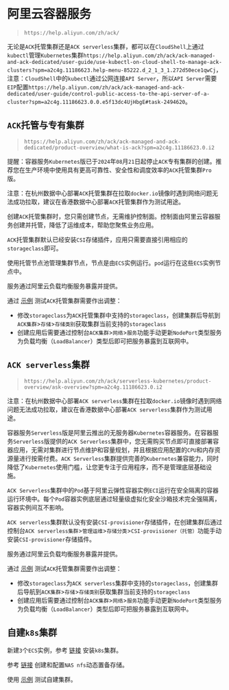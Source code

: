 # 阿里云容器服务

>`https://help.aliyun.com/zh/ack/`

无论是`ACK`托管集群还是`ACK serverless`集群，都可以在`CloudShell`上通过`kubectl`管理`Kubernetes`集群`https://help.aliyun.com/zh/ack/ack-managed-and-ack-dedicated/user-guide/use-kubectl-on-cloud-shell-to-manage-ack-clusters?spm=a2c4g.11186623.help-menu-85222.d_2_1_3_1.272d50ece1qwCj`，注意：`CloudShell`中的`kubectl`通过公网连接`API Server`，所以`API Server`需要`EIP`配置`https://help.aliyun.com/zh/ack/ack-managed-and-ack-dedicated/user-guide/control-public-access-to-the-api-server-of-a-cluster?spm=a2c4g.11186623.0.0.e5f13dc4UjHbgE#task-2494620`。



## `ACK`托管与专有集群

>`https://help.aliyun.com/zh/ack/ack-managed-and-ack-dedicated/product-overview/what-is-ack?spm=a2c4g.11186623.0.i2`

提醒：容器服务`Kubernetes`版已于`2024`年`08`月`21`日起停止`ACK`专有集群的创建。推荐您在生产环境中使用具有更高可靠性、安全性和调度效率的`ACK`托管集群`Pro`版。

注意：在杭州数据中心部署`ACK`托管集群在拉取`docker.io`镜像时遇到网络问题无法成功拉取，建议在香港数据中心部署`ACK`托管集群作为测试用途。

创建`ACK`托管集群时，您只需创建节点，无需维护控制面。控制面由阿里云容器服务创建并托管，降低了运维成本，帮助您聚焦业务应用。

`ACK`托管集群默认已经安装`CSI`存储插件，应用只需要直接引用相应的`storageclass`即可。

使用托管节点池管理集群节点，节点是由`ECS`实例运行。`pod`运行在这些`ECS`实例节点中。

服务通过阿里云负载均衡服务暴露并提供。

通过 <a href="/spring-cloud/assistant示例.html#运行assistant-k8s示例" target="_blank">示例</a> 测试`ACK`托管集群需要作出调整：

- 修改`storageclass`为`ACK`托管集群中支持的`storageclass`，创建集群后导航到`ACK集群`>`存储`>`存储类别`获取集群当前支持的`storageclass`
- 创建应用后需要通过控制台`ACK集群`>`网络`>`服务`功能手动更新`NodePort`类型服务为负载均衡（`LoadBalancer`）类型后即可把服务暴露到互联网中。



## `ACK serverless`集群

>`https://help.aliyun.com/zh/ack/serverless-kubernetes/product-overview/ask-overview?spm=a2c4g.11186623.0.i2`

注意：在杭州数据中心部署`ACK serverless`集群在拉取`docker.io`镜像时遇到网络问题无法成功拉取，建议在香港数据中心部署`ACK serverless`集群作为测试用途。

容器服务`Serverless`版是阿里云推出的无服务器`Kubernetes`容器服务。在容器服务`Serverless`版提供的`ACK Serverless`集群中，您无需购买节点即可直接部署容器应用，无需对集群进行节点维护和容量规划，并且根据应用配置的`CPU`和内存资源量进行按需付费。`ACK Serverless`集群提供完善的`Kubernetes`兼容能力，同时降低了`Kubernetes`使用门槛，让您更专注于应用程序，而不是管理底层基础设施。

`ACK Serverless`集群中的`Pod`基于阿里云弹性容器实例`ECI`运行在安全隔离的容器运行环境中。每个`Pod`容器实例底层通过轻量级虚拟化安全沙箱技术完全强隔离，容器实例间互不影响。

`ACK serverless`集群默认没有安装`CSI-provisioner`存储插件，在创建集群后通过控制台`ACK serverless集群`>`管理运维`>`存储分类`>`CSI-provisioner（托管）`功能手动安装`CSI-provisioner`存储插件。

服务通过阿里云负载均衡服务暴露并提供。

通过 <a href="/spring-cloud/assistant示例.html#运行assistant-k8s示例" target="_blank">示例</a> 测试`ACK`托管集群需要作出调整：

- 修改`storageclass`为`ACK serverless`集群中支持的`storageclass`，创建集群后导航到`ACK集群`>`存储`>`存储类别`获取集群当前支持的`storageclass`
- 创建应用后需要通过控制台`ACK集群`>`网络`>`服务`功能手动更新`NodePort`类型服务为负载均衡（`LoadBalancer`）类型后即可把服务暴露到互联网中。



## 自建`k8s`集群

新建`3`个`ECS`实例，参考 <a href="/kubernetes/安装k8s.html#使用二进制程序安装k8s" target="_blank">链接</a> 安装`k8s`集群。

参考 <a href="/aliyun/阿里云存储服务.html#挂载nas存储" target="_blank">链接</a> 创建和配置`NAS nfs`动态置备存储。

使用 <a href="/spring-cloud/assistant示例.html#运行assistant-k8s示例" target="_blank">示例</a> 测试自建集群。

